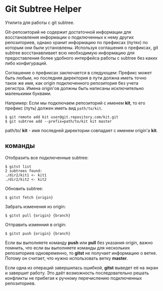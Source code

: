 # Git Subtree Helper

Утилита для работы с git subtree.

Git-репозиторий не содержит достаточной информации для восстановления информации о подключенных к нему других репозиториев, однако хранит информацию по префиксах (путях) по которым они были установлены. Используя соглашения о префиксах, git subtree восстанавливает всю необходимую информацию для предоставления более удобного интерфейса работы с subtree без каких либо конфигураций.

Соглашение о префиксах заключается в следующем: Префикс может быть любым, но последняя директория в пути должна иметь точно такое же имя, как origin подключенного репозитория без учета регистра. Имена origin'ов должны быть написаны исключительно маленькими буквами.

Например: Если мы подключаем репозиторий с именем **kit**, то его префикс (путь) должен иметь вид `path/to/kit`.

	$ git remote add kit user@git.repository.com/kit.git
	$ git subtree add --prefix=path/to/kit kit master

path/to/ **kit** - имя последней директории совпадает с именем origin'а **kit**.

## команды

Отобразить все подключенные subtree:

	$ gitst list
	2 subtrees found:
	./dir2/kit1 <- kit1
	./dir2/kit2 <- kit2

Обновить subtree:

	$ gitst fetch {origin}

Забрать изменения из origin:

	$ gitst pull {origin} {branch}

Отправить изменния в origin:

	$ gitst push {origin} {branch}

Если вы выполняете команду **push** или **pull** без указания origin, важно помнить, что если вы выполняете команды для нескольких репозиториев одновременно, то **gitst** не получает информацию о ветке. Потому он считает, что нужно использовать ветку **master**.

Если одна из операций завершилась ошибкой, **gitst** выведет её на экран и завершит работу. Это даёт возможность последовательно решать конфликты не прибегая к ручному перечислению подключенных репозиториев.
